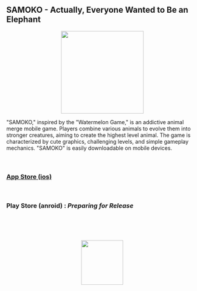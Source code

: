 ## SAMOKO - Actually, Everyone Wanted to Be an Elephant

<p align="center">
  <img src="https://github.com/STUDIO-SAMOKO/STUDIO-SAMOKO.github.io/assets/155935147/522190ad-15c2-4b8d-8c61-48adf9630ef4" width="217" height="217"/>
</p>

"SAMOKO," inspired by the "Watermelon Game," is an addictive animal merge mobile game. Players combine various animals to evolve them into stronger creatures, aiming to create the highest level animal. The game is characterized by cute graphics, challenging levels, and simple gameplay mechanics. "SAMOKO" is easily downloadable on mobile devices.
<br>  
<br>  

### [App Store (ios)](https://apps.apple.com/us/app/samoko/id6476100658)
<br>

### Play Store (anroid) : _Preparing for Release_
<br>  
<br>  
<br>  

<p align="center">
  <!-- 662 x 706 -->
  <img src="https://github.com/STUDIO-SAMOKO/STUDIO-SAMOKO.github.io/assets/155935147/6163b316-0e4d-4262-98fc-3ca539d6898b" width="110" height="117"/>
</p>
